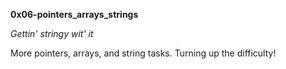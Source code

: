 **0x06-pointers_arrays_strings**

*Gettin' stringy wit' it*

More pointers, arrays, and string tasks. Turning up the difficulty!